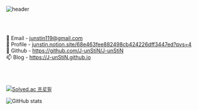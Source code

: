 ![header](https://capsule-render.vercel.app/api?type=Waving&height=270&color=auto&text=👋Welcome%20to%20JunStiN)

<br>
<br>

💬 Email - junstin119@gmail.com <br>
🔭 Profile - [junstin.notion.site/68e463fee882498cb424226dff3447ed?pvs=4](https://junstin.notion.site/68e463fee882498cb424226dff3447ed) <br>
🌱 Github - https://github.com/J-unStiN/J-unStiN <br>
📫 Blog - https://J-unStiN.github.io <br>


<br>
<br>


<div align="center"></div>

[![Solved.ac
프로필](http://mazassumnida.wtf/api/generate_badge?boj=junstin11)](https://solved.ac/junstin11)


![GitHub stats](https://github-readme-stats.vercel.app/api?username=J-unStiN&show_icons=true&theme=radical)









<!--
![Anurag's GitHub stats](https://github-readme-stats.vercel.app/api?username=J-unStiN&show_icons=true&theme=radical)
-->
<!--
### Hi there 👋
**J-unStiN/J-unStiN** is a ✨ _special_ ✨ repository because its `README.md` (this file) appears on your GitHub profile.

Here are some ideas to get you started:

- 🔭 I’m currently working on ...
- 🌱 I’m currently learning ...
- 👯 I’m looking to collaborate on ...
- 🤔 I’m looking for help with ...
- 💬 Ask me about ...
- 📫 How to reach me: ...
- 😄 Pronouns: ...
- ⚡ Fun fact: ...
-->
